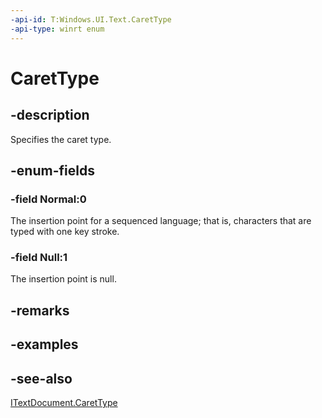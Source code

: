 ```yaml
---
-api-id: T:Windows.UI.Text.CaretType
-api-type: winrt enum
---
```


<!-- Enumeration syntax
public enum Windows.UI.Text.CaretType : int
-->

# CaretType

## -description
Specifies the caret type.



## -enum-fields
### -field Normal:0
The insertion point for a sequenced language; that is, characters that are typed with one key stroke.

### -field Null:1
The insertion point is null.


## -remarks

## -examples

## -see-also
[ITextDocument.CaretType](itextdocument_carettype.md)
